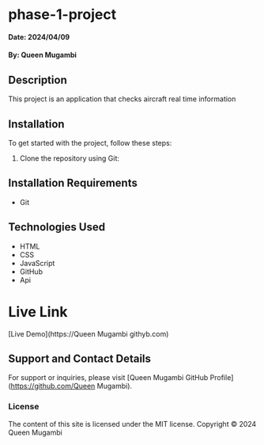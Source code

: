 # phase-1-project

#### Date: 2024/04/09
#### By: Queen Mugambi

## Description
This project is an application that checks aircraft real time information

## Installation                                    
To get started with the project, follow these steps:

1. Clone the repository using Git:

## Installation Requirements
- Git

## Technologies Used
- HTML
- CSS
- JavaScript
- GitHub
- Api

# Live Link
[Live Demo](https://Queen Mugambi githyb.com)

## Support and Contact Details
For support or inquiries, please visit [Queen Mugambi GitHub Profile](https://github.com/Queen Mugambi).

### License
The content of this site is licensed under the MIT license.
Copyright © 2024 Queen Mugambi